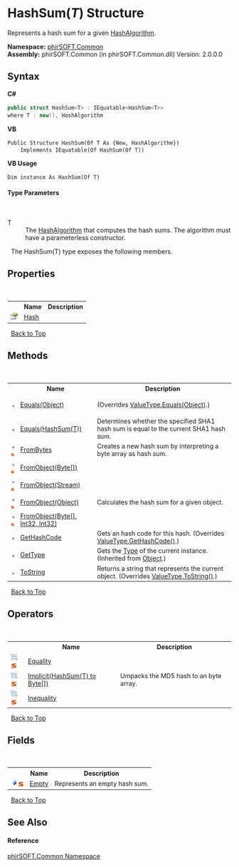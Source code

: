 # HashSum(*T*) Structure
 

Represents a hash sum for a given <a href="http://msdn2.microsoft.com/en-us/library/k50cye1b" target="_blank">HashAlgorithm</a>.

**Namespace:**&nbsp;<a href="e822f0a1-f524-76ce-c72d-9a62b8c4e673">phirSOFT.Common</a><br />**Assembly:**&nbsp;phirSOFT.Common (in phirSOFT.Common.dll) Version: 2.0.0.0

## Syntax

**C#**<br />
``` C#
public struct HashSum<T> : IEquatable<HashSum<T>>
where T : new(), HashAlgorithm

```

**VB**<br />
``` VB
Public Structure HashSum(Of T As {New, HashAlgorithm})
	Implements IEquatable(Of HashSum(Of T))
```

**VB Usage**<br />
``` VB Usage
Dim instance As HashSum(Of T)
```


#### Type Parameters
&nbsp;<dl><dt>T</dt><dd>The <a href="http://msdn2.microsoft.com/en-us/library/k50cye1b" target="_blank">HashAlgorithm</a> that computes the hash sums. The algorithm must have a parameterless constructor.</dd></dl>&nbsp;
The HashSum(T) type exposes the following members.


## Properties
&nbsp;<table><tr><th></th><th>Name</th><th>Description</th></tr><tr><td>![Public property](media/pubproperty.gif "Public property")</td><td><a href="81f8061c-87ab-02e6-fee4-12713daf02f2">Hash</a></td><td></td></tr></table>&nbsp;
<a href="#hashsum(*t*)-structure">Back to Top</a>

## Methods
&nbsp;<table><tr><th></th><th>Name</th><th>Description</th></tr><tr><td>![Public method](media/pubmethod.gif "Public method")</td><td><a href="f4ada258-4ed7-6f54-51f8-337db546f7fa">Equals(Object)</a></td><td>

 (Overrides <a href="http://msdn2.microsoft.com/en-us/library/2dts52z7" target="_blank">ValueType.Equals(Object)</a>.)</td></tr><tr><td>![Public method](media/pubmethod.gif "Public method")</td><td><a href="e13332f1-6523-d63d-2078-fa0122b7cb8c">Equals(HashSum(T))</a></td><td>
Determines whether the specified SHA1 hash sum is equal to the current SHA1 hash sum.</td></tr><tr><td>![Public method](media/pubmethod.gif "Public method")![Static member](media/static.gif "Static member")</td><td><a href="6f4b083c-8e77-0f3b-8ef0-7d9543c62120">FromBytes</a></td><td>
Creates a new hash sum by interpreting a byte array as hash sum.</td></tr><tr><td>![Public method](media/pubmethod.gif "Public method")![Static member](media/static.gif "Static member")</td><td><a href="e4ed0ce5-bac3-3306-808e-683ec3639f61">FromObject(Byte[])</a></td><td></td></tr><tr><td>![Public method](media/pubmethod.gif "Public method")![Static member](media/static.gif "Static member")</td><td><a href="f81519ea-1eff-8155-bc96-bb41db2e0af7">FromObject(Stream)</a></td><td></td></tr><tr><td>![Public method](media/pubmethod.gif "Public method")![Static member](media/static.gif "Static member")</td><td><a href="606ef5ce-ba15-59fc-3f8a-b08641232ac6">FromObject(Object)</a></td><td>
Calculates the hash sum for a given object.</td></tr><tr><td>![Public method](media/pubmethod.gif "Public method")![Static member](media/static.gif "Static member")</td><td><a href="8aba9b3a-c50e-d73b-ce51-3b35ceb423fa">FromObject(Byte[], Int32, Int32)</a></td><td></td></tr><tr><td>![Public method](media/pubmethod.gif "Public method")</td><td><a href="4715b7ea-1e05-3d5e-84bc-7281d8bb34bf">GetHashCode</a></td><td>
Gets an hash code for this hash.
 (Overrides <a href="http://msdn2.microsoft.com/en-us/library/y3509fc2" target="_blank">ValueType.GetHashCode()</a>.)</td></tr><tr><td>![Public method](media/pubmethod.gif "Public method")</td><td><a href="http://msdn2.microsoft.com/en-us/library/dfwy45w9" target="_blank">GetType</a></td><td>
Gets the <a href="http://msdn2.microsoft.com/en-us/library/42892f65" target="_blank">Type</a> of the current instance.
 (Inherited from <a href="http://msdn2.microsoft.com/en-us/library/e5kfa45b" target="_blank">Object</a>.)</td></tr><tr><td>![Public method](media/pubmethod.gif "Public method")</td><td><a href="a8aa671b-3c8d-19bc-b999-601f17b31443">ToString</a></td><td>
Returns a string that represents the current object.
 (Overrides <a href="http://msdn2.microsoft.com/en-us/library/wb77sz3h" target="_blank">ValueType.ToString()</a>.)</td></tr></table>&nbsp;
<a href="#hashsum(*t*)-structure">Back to Top</a>

## Operators
&nbsp;<table><tr><th></th><th>Name</th><th>Description</th></tr><tr><td>![Public operator](media/puboperator.gif "Public operator")![Static member](media/static.gif "Static member")</td><td><a href="eaf59ea2-0813-5f79-5821-5bdb90267432">Equality</a></td><td></td></tr><tr><td>![Public operator](media/puboperator.gif "Public operator")![Static member](media/static.gif "Static member")</td><td><a href="38306d79-2074-f376-eab4-baf16eb7e8f9">Implicit(HashSum(T) to Byte[])</a></td><td>
Umpacks the MD5 hash to an byte array.</td></tr><tr><td>![Public operator](media/puboperator.gif "Public operator")![Static member](media/static.gif "Static member")</td><td><a href="a72f6359-56f7-c5f4-b5ae-5d6a889d5aa6">Inequality</a></td><td></td></tr></table>&nbsp;
<a href="#hashsum(*t*)-structure">Back to Top</a>

## Fields
&nbsp;<table><tr><th></th><th>Name</th><th>Description</th></tr><tr><td>![Public field](media/pubfield.gif "Public field")![Static member](media/static.gif "Static member")</td><td><a href="042ec583-364c-2eec-d441-cde2cc34d0e0">Empty</a></td><td>
Represents an empty hash sum.</td></tr></table>&nbsp;
<a href="#hashsum(*t*)-structure">Back to Top</a>

## See Also


#### Reference
<a href="e822f0a1-f524-76ce-c72d-9a62b8c4e673">phirSOFT.Common Namespace</a><br />